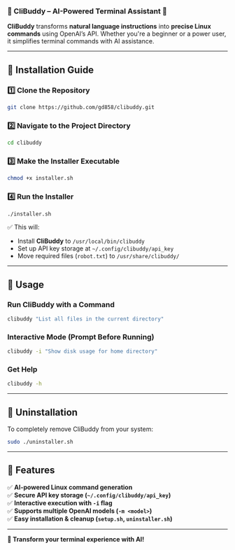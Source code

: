 ### **📖 CliBuddy – AI-Powered Terminal Assistant** 🚀  

**CliBuddy** transforms **natural language instructions** into **precise Linux commands** using OpenAI’s API. Whether you're a beginner or a power user, it simplifies terminal commands with AI assistance.  

---

## **📌 Installation Guide**  

### **1️⃣ Clone the Repository**
```bash
git clone https://github.com/gd858/clibuddy.git
```

### **2️⃣ Navigate to the Project Directory**
```bash
cd clibuddy
```

### **3️⃣ Make the Installer Executable**
```bash
chmod +x installer.sh
```

### **4️⃣ Run the Installer**
```bash
./installer.sh
```

✅ This will:  
- Install **CliBuddy** to `/usr/local/bin/clibuddy`  
- Set up API key storage at `~/.config/clibuddy/api_key`  
- Move required files (`robot.txt`) to `/usr/share/clibuddy/`  

---

## **📌 Usage**
### **Run CliBuddy with a Command**
```bash
clibuddy "List all files in the current directory"
```

### **Interactive Mode (Prompt Before Running)**
```bash
clibuddy -i "Show disk usage for home directory"
```

### **Get Help**
```bash
clibuddy -h
```

---

## **📌 Uninstallation**
To completely remove CliBuddy from your system:
```bash
sudo ./uninstaller.sh
```

---

## **📌 Features**
✅ **AI-powered Linux command generation**  
✅ **Secure API key storage (`~/.config/clibuddy/api_key`)**  
✅ **Interactive execution with `-i` flag**  
✅ **Supports multiple OpenAI models (`-m <model>`)**  
✅ **Easy installation & cleanup (`setup.sh`, `uninstaller.sh`)**  

---

**🚀 Transform your terminal experience with AI!**
